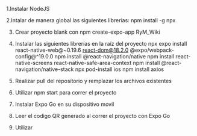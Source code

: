 1.Instalar NodeJS

2.Intalar de manera global las siguientes librerias:
npm install -g npx

3. Crear proyecto blank con npm create-expo-app RyM_Wiki

4. Instalar las siguientes librerías en la raíz del proyecto
npx expo install react-native-web@~0.19.6 react-dom@18.2.0 @expo/webpack-config@^19.0.0
npm install @react-navigation/native
npm install react-native-screens react-native-safe-area-context
npm install @react-navigation/native-stack
npx pod-install ios
npm install axios 

5. Realizar pull del repositorio y remplazar los archivos existentes

6. Utilizar npm start para correr el proyecto

7. Instalar Expo Go en su dispositivo movil

8. Leer el codigo QR generado al correr el proyecto con Expo Go

9. Utilizar